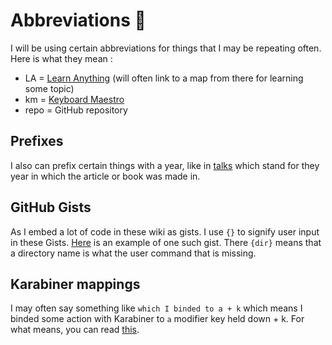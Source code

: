# Abbreviations 🔖
I will be using certain abbreviations for things that I may be repeating often. Here is what they mean : 
- LA = [Learn Anything](https://learn-anything.xyz) (will often link to a map from there for learning some topic)
- km = [Keyboard Maestro](../macOS/apps/km/km.md)
- repo = GitHub repository

## Prefixes
I also can prefix certain things with a year, like in [talks](../talks/Talks.md) which stand for they year in which the article or book was made in.

## GitHub Gists
As I embed a lot of code in these wiki as gists. I use `{}` to signify user input in these Gists. [Here](https://gist.github.com/17a9bc95ce5da0db7f85d076b45d07cd) is an example of one such gist. There `{dir}` means that a directory name is what the user command that is missing.

## Karabiner mappings
I may often say something like `which I binded to a + k` which means I binded some action with Karabiner to `a` modifier key held down + k. For what means, you can read [this](../macOS/apps/karabiner/Karabiner.md).